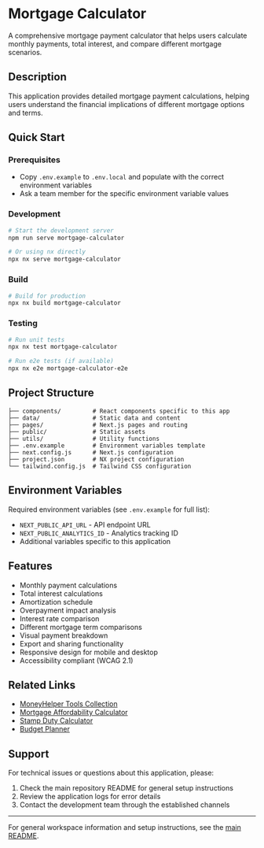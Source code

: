 # Mortgage Calculator 

A comprehensive mortgage payment calculator that helps users calculate monthly payments, total interest, and compare different mortgage scenarios.

## Description

This application provides detailed mortgage payment calculations, helping users understand the financial implications of different mortgage options and terms.

## Quick Start

### Prerequisites

- Copy `.env.example` to `.env.local` and populate with the correct environment variables
- Ask a team member for the specific environment variable values

### Development

```bash
# Start the development server
npm run serve mortgage-calculator

# Or using nx directly
npx nx serve mortgage-calculator
```

### Build

```bash
# Build for production
npx nx build mortgage-calculator
```

### Testing

```bash
# Run unit tests
npx nx test mortgage-calculator

# Run e2e tests (if available)
npx nx e2e mortgage-calculator-e2e
```

## Project Structure

```
├── components/         # React components specific to this app
├── data/               # Static data and content
├── pages/              # Next.js pages and routing
├── public/             # Static assets
├── utils/              # Utility functions
├── .env.example        # Environment variables template
├── next.config.js      # Next.js configuration
├── project.json        # NX project configuration
└── tailwind.config.js  # Tailwind CSS configuration
```

## Environment Variables

Required environment variables (see `.env.example` for full list):

- `NEXT_PUBLIC_API_URL` - API endpoint URL
- `NEXT_PUBLIC_ANALYTICS_ID` - Analytics tracking ID
- Additional variables specific to this application

## Features

- Monthly payment calculations
- Total interest calculations
- Amortization schedule
- Overpayment impact analysis
- Interest rate comparison
- Different mortgage term comparisons
- Visual payment breakdown
- Export and sharing functionality
- Responsive design for mobile and desktop
- Accessibility compliant (WCAG 2.1)

## Related Links

- [MoneyHelper Tools Collection](../moneyhelper-tools/)
- [Mortgage Affordability Calculator](../mortgage-affordability/)
- [Stamp Duty Calculator](../stamp-duty-calculator/)
- [Budget Planner](../budget-planner/)

## Support

For technical issues or questions about this application, please:

1. Check the main repository README for general setup instructions
2. Review the application logs for error details
3. Contact the development team through the established channels

---

For general workspace information and setup instructions, see the [main README](../../README.md).
